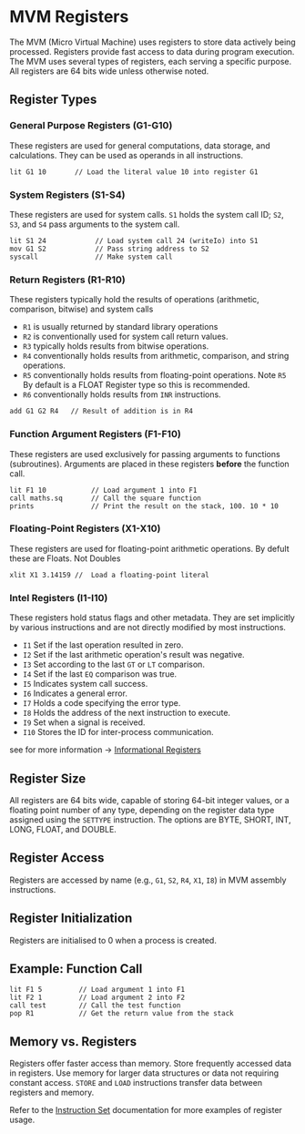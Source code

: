 # MVM Registers

The MVM (Micro Virtual Machine) uses registers to store data actively being processed.
Registers provide fast access to data during program execution. The MVM uses several types of registers, each serving a
specific purpose. All registers are 64 bits wide unless otherwise noted.

## Register Types

### General Purpose Registers (G1-G10)

These registers are used for general computations, data storage, and calculations. They can be used as operands in all
instructions.

```assembly
lit G1 10       // Load the literal value 10 into register G1
```

### System Registers (S1-S4)

These registers are used for system calls. `S1` holds the system call ID; `S2`, `S3`, and `S4` pass arguments to the
system call.

```assembly
lit S1 24            // Load system call 24 (writeIo) into S1
mov G1 S2            // Pass string address to S2
syscall              // Make system call
```

### Return Registers (R1-R10)

These registers typically hold the results of operations (arithmetic, comparison, bitwise) and system calls

- `R1` is usually returned by standard library operations
- `R2` is conventionally used for system call return values.
- `R3` typically holds results from bitwise operations.
- `R4` conventionally holds results from arithmetic, comparison, and string operations.
- `R5` conventionally holds results from floating-point operations. Note `R5` By default is a FLOAT Register type so
  this
  is recommended.
- `R6` conventionally holds results from `INR` instructions.

```assembly
add G1 G2 R4   // Result of addition is in R4
```

### Function Argument Registers (F1-F10)

These registers are used exclusively for passing arguments to functions (subroutines). Arguments are placed in these
registers **before** the function call.

```assembly
lit F1 10           // Load argument 1 into F1
call maths.sq       // Call the square function
prints              // Print the result on the stack, 100. 10 * 10 
```

### Floating-Point Registers (X1-X10)

These registers are used for floating-point arithmetic operations. By defult these are Floats. Not Doubles

```assembly
xlit X1 3.14159 //  Load a floating-point literal
```

### Intel Registers (I1-I10)

These registers hold status flags and other metadata. They are set implicitly by various instructions and are not
directly modified by most instructions.

- `I1`  Set if the last operation resulted in zero.
- `I2`  Set if the last arithmetic operation's result was negative.
- `I3`  Set according to the last `GT` or `LT` comparison.
- `I4`  Set if the last `EQ` comparison was true.
- `I5`  Indicates system call success.
- `I6`  Indicates a general error.
- `I7`  Holds a code specifying the error type.
- `I8`  Holds the address of the next instruction to execute.
- `I9`  Set when a signal is received.
- `I10` Stores the ID for inter-process communication.

see for more information -> [Informational Registers](Informational-Registers)

## Register Size

All registers are 64 bits wide, capable of storing 64-bit integer values, or a floating point number of any type,
depending on the register data type assigned using the `SETTYPE` instruction.
The options are BYTE, SHORT, INT, LONG, FLOAT, and DOUBLE.

## Register Access

Registers are accessed by name (e.g., `G1`, `S2`, `R4`, `X1`, `I8`) in MVM assembly instructions.

## Register Initialization

Registers are initialised to 0 when a process is created.

## Example: Function Call

```assembly
lit F1 5         // Load argument 1 into F1
lit F2 1         // Load argument 2 into F2
call test        // Call the test function
pop R1           // Get the return value from the stack
```

## Memory vs. Registers

Registers offer faster access than memory. Store frequently accessed data in registers. Use memory for larger data
structures or data not requiring constant access. `STORE` and `LOAD` instructions transfer data between registers and
memory.

Refer to the [Instruction Set](Instruction-Set) documentation for more examples of register usage.


